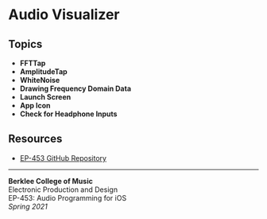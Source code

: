 # Audio Visualizer

## Topics
- **FFTTap**
- **AmplitudeTap**
- **WhiteNoise**
- **Drawing Frequency Domain Data**
- **Launch Screen**
- **App Icon**
- **Check for Headphone Inputs**

## Resources
- [EP-453 GitHub Repository](https://github.com/EP-453/EP-453_Class_Materials)

---  
**Berklee College of Music**    
Electronic Production and Design  
EP-453: Audio Programming for iOS  
*Spring 2021*